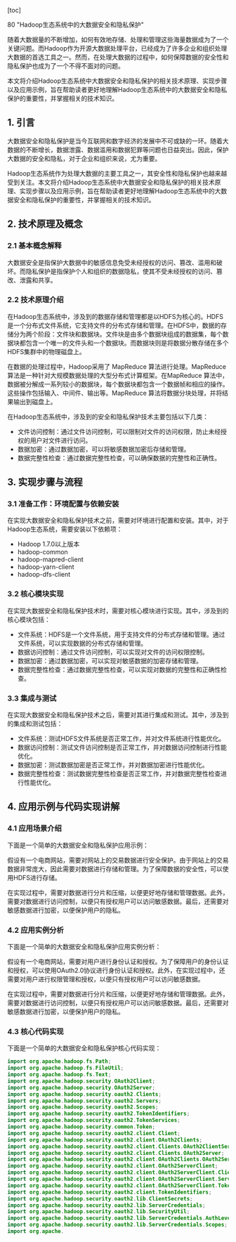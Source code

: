 
[toc]                    
                
                
80 "Hadoop生态系统中的大数据安全和隐私保护"

随着大数据量的不断增加，如何有效地存储、处理和管理这些海量数据成为了一个关键问题。而Hadoop作为开源大数据处理平台，已经成为了许多企业和组织处理大数据的首选工具之一。然而，在处理大数据的过程中，如何保障数据的安全性和隐私保护也成为了一个不得不面对的问题。

本文将介绍Hadoop生态系统中大数据安全和隐私保护的相关技术原理、实现步骤以及应用示例，旨在帮助读者更好地理解Hadoop生态系统中的大数据安全和隐私保护的重要性，并掌握相关的技术知识。

## 1. 引言

大数据安全和隐私保护是当今互联网和数字经济的发展中不可或缺的一环。随着大数据的不断增长，数据泄露、数据滥用和数据犯罪等问题也日益突出。因此，保护大数据的安全和隐私，对于企业和组织来说，尤为重要。

Hadoop生态系统作为处理大数据的主要工具之一，其安全性和隐私保护也越来越受到关注。本文将介绍Hadoop生态系统中大数据安全和隐私保护的相关技术原理、实现步骤以及应用示例，旨在帮助读者更好地理解Hadoop生态系统中的大数据安全和隐私保护的重要性，并掌握相关的技术知识。

## 2. 技术原理及概念

### 2.1 基本概念解释

大数据安全是指保护大数据中的敏感信息免受未经授权的访问、篡改、滥用和破坏。而隐私保护是指保护个人和组织的数据隐私，使其不受未经授权的访问、篡改、泄露和共享。

### 2.2 技术原理介绍

在Hadoop生态系统中，涉及到的数据存储和管理都是以HDFS为核心的。HDFS是一个分布式文件系统，它支持文件的分布式存储和管理。在HDFS中，数据的存储分为两个阶段：文件块和数据块。文件块是由多个数据块组成的数据集，每个数据块都包含一个唯一的文件头和一个数据块。而数据块则是将数据分散存储在多个HDFS集群中的物理磁盘上。

在数据的处理过程中，Hadoop采用了 MapReduce 算法进行处理。MapReduce 算法是一种针对大规模数据处理的大型分布式计算框架。在MapReduce 算法中，数据被分解成一系列较小的数据块，每个数据块都包含一个数据帧和相应的操作。这些操作包括输入、中间件、输出等。MapReduce 算法将数据分块处理，并将结果输出到磁盘上。

在Hadoop生态系统中，涉及到的安全和隐私保护技术主要包括以下几类：

- 文件访问控制：通过文件访问控制，可以限制对文件的访问权限，防止未经授权的用户对文件进行访问。
- 数据加密：通过数据加密，可以将敏感数据加密后存储和管理。
- 数据完整性检查：通过数据完整性检查，可以确保数据的完整性和正确性。

## 3. 实现步骤与流程

### 3.1 准备工作：环境配置与依赖安装

在实现大数据安全和隐私保护技术之前，需要对环境进行配置和安装。其中，对于Hadoop生态系统，需要安装以下依赖项：

- Hadoop 1.7.0以上版本
- hadoop-common
- hadoop-mapred-client
- hadoop-yarn-client
- hadoop-dfs-client

### 3.2 核心模块实现

在实现大数据安全和隐私保护技术时，需要对核心模块进行实现。其中，涉及到的核心模块包括：

- 文件系统：HDFS是一个文件系统，用于支持文件的分布式存储和管理。通过文件系统，可以实现数据的分布式存储和管理。
- 数据访问控制：通过文件访问控制，可以实现对文件的访问权限控制。
- 数据加密：通过数据加密，可以实现对敏感数据的加密存储和管理。
- 数据完整性检查：通过数据完整性检查，可以实现对数据的完整性和正确性检查。

### 3.3 集成与测试

在实现大数据安全和隐私保护技术之后，需要对其进行集成和测试。其中，涉及到的集成和测试包括：

- 文件系统：测试HDFS文件系统是否正常工作，并对文件系统进行性能优化。
- 数据访问控制：测试文件访问控制是否正常工作，并对数据访问控制进行性能优化。
- 数据加密：测试数据加密是否正常工作，并对数据加密进行性能优化。
- 数据完整性检查：测试数据完整性检查是否正常工作，并对数据完整性检查进行性能优化。

## 4. 应用示例与代码实现讲解

### 4.1 应用场景介绍

下面是一个简单的大数据安全和隐私保护应用示例：

假设有一个电商网站，需要对网站上的交易数据进行安全保护。由于网站上的交易数据非常庞大，因此需要对数据进行存储和管理。为了保障数据的安全性，可以使用HDFS进行存储。

在实现过程中，需要对数据进行分片和压缩，以便更好地存储和管理数据。此外，需要对数据进行访问控制，以便只有授权用户可以访问敏感数据。最后，还需要对敏感数据进行加密，以便保护用户的隐私。

### 4.2 应用实例分析

下面是一个简单的大数据安全和隐私保护应用实例分析：

假设有一个电商网站，需要对用户进行身份认证和授权。为了保障用户的身份认证和授权，可以使用OAuth2.0协议进行身份认证和授权。此外，在实现过程中，还需要对用户进行权限管理和授权，以便只有授权用户可以访问敏感数据。

在实现过程中，需要对数据进行分片和压缩，以便更好地存储和管理数据。此外，需要对数据进行访问控制，以便只有授权用户可以访问敏感数据。最后，还需要对敏感数据进行加密，以便保护用户的隐私。

### 4.3 核心代码实现

下面是一个简单的大数据安全和隐私保护核心代码实现：

```java
import org.apache.hadoop.fs.Path;
import org.apache.hadoop.fs.FileUtil;
import org.apache.hadoop.fs.Text;
import org.apache.hadoop.security.OAuth2Client;
import org.apache.hadoop.security.OAuth2Server;
import org.apache.hadoop.security.oauth2.Clients;
import org.apache.hadoop.security.oauth2.Servers;
import org.apache.hadoop.security.oauth2.Scopes;
import org.apache.hadoop.security.oauth2.TokenIdentifiers;
import org.apache.hadoop.security.oauth2.TokenServices;
import org.apache.hadoop.security.common.Token;
import org.apache.hadoop.security.oauth2.client.Client;
import org.apache.hadoop.security.oauth2.client.OAuth2Clients;
import org.apache.hadoop.security.oauth2.client.Clients.OAuth2ClientServer;
import org.apache.hadoop.security.oauth2.client.Clients.OAuth2Server;
import org.apache.hadoop.security.oauth2.client.OAuth2Clients.OAuth2ServerClient;
import org.apache.hadoop.security.oauth2.client.OAuth2ServerClient;
import org.apache.hadoop.security.oauth2.client.OAuth2ServerClient.Client;
import org.apache.hadoop.security.oauth2.client.OAuth2ServerClient.Server;
import org.apache.hadoop.security.oauth2.client.OAuth2ServerClient.TokenServices;
import org.apache.hadoop.security.oauth2.client.TokenIdentifiers;
import org.apache.hadoop.security.oauth2.lib.ClientSecrets;
import org.apache.hadoop.security.oauth2.lib.ServerCredentials;
import org.apache.hadoop.security.oauth2.lib.SecurityUtil;
import org.apache.hadoop.security.oauth2.lib.ServerCredentials.AuthLevel;
import org.apache.hadoop.security.oauth2.lib.ServerCredentials.Scopes;
import org.apache.

